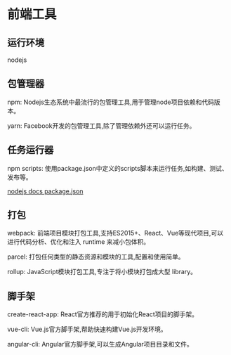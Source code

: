 # 前端工具

## 运行环境

nodejs

## 包管理器

npm: Nodejs生态系统中最流行的包管理工具,用于管理node项目依赖和代码版本。

yarn: Facebook开发的包管理工具,除了管理依赖外还可以运行任务。

## 任务运行器

npm scripts: 使用package.json中定义的scripts脚本来运行任务,如构建、测试、发布等。

[nodejs docs package.json](https://dev.nodejs.cn/learn/the-package-json-guide/)

## 打包

webpack: 前端项目模块打包工具,支持ES2015+、React、Vue等现代项目,可以进行代码分析、优化和注入 runtime 来减小包体积。

parcel: 打包任何类型的静态资源和模块的工具,配置和使用简单。

rollup: JavaScript模块打包工具,专注于将小模块打包成大型 library。

## 脚手架

create-react-app: React官方推荐的用于初始化React项目的脚手架。

vue-cli: Vue.js官方脚手架,帮助快速构建Vue.js开发环境。

angular-cli: Angular官方脚手架,可以生成Angular项目目录和文件。
